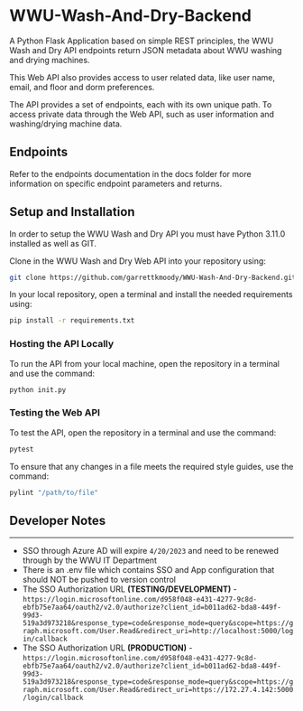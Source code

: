 # WWU-Wash-And-Dry-Backend

A Python Flask Application based on simple REST principles, the WWU Wash and Dry API endpoints return JSON metadata about WWU washing and drying machines.

This Web API also provides access to user related data, like user name, email, and floor and dorm preferences.

The API provides a set of endpoints, each with its own unique path. To access private data through the Web API, such as user information and washing/drying machine data.

## Endpoints

Refer to the endpoints documentation in the docs folder for more information on specific endpoint parameters and returns.


## Setup and Installation

In order to setup the WWU Wash and Dry API you must have Python 3.11.0 installed as well as GIT.

Clone in the WWU Wash and Dry Web API into your repository using:

```sh
git clone https://github.com/garrettkmoody/WWU-Wash-And-Dry-Backend.git
```

In your local repository, open a terminal and install the needed requirements using:

```sh
pip install -r requirements.txt
```

### Hosting the API Locally

To run the API from your local machine, open the repository in a terminal and use the command:

```sh
python init.py
```

### Testing the Web API

To test the API, open the repository in a terminal and use the command:

```sh
pytest
```

To ensure that any changes in a file meets the required style guides, use the command:

```sh
pylint "/path/to/file"
```

## Developer Notes

---

- SSO through Azure AD will expire `4/20/2023` and need to be renewed through by the WWU IT Department
- There is an .env file which contains SSO and App configuration that should NOT be pushed to version control
- The SSO Authorization URL **(TESTING/DEVELOPMENT)** - `https://login.microsoftonline.com/d958f048-e431-4277-9c8d-ebfb75e7aa64/oauth2/v2.0/authorize?client_id=b011ad62-bda8-449f-99d3-519a3d973218&response_type=code&response_mode=query&scope=https://graph.microsoft.com/User.Read&redirect_uri=http://localhost:5000/login/callback`
- The SSO Authorization URL **(PRODUCTION)** - `https://login.microsoftonline.com/d958f048-e431-4277-9c8d-ebfb75e7aa64/oauth2/v2.0/authorize?client_id=b011ad62-bda8-449f-99d3-519a3d973218&response_type=code&response_mode=query&scope=https://graph.microsoft.com/User.Read&redirect_uri=https://172.27.4.142:5000/login/callback`
